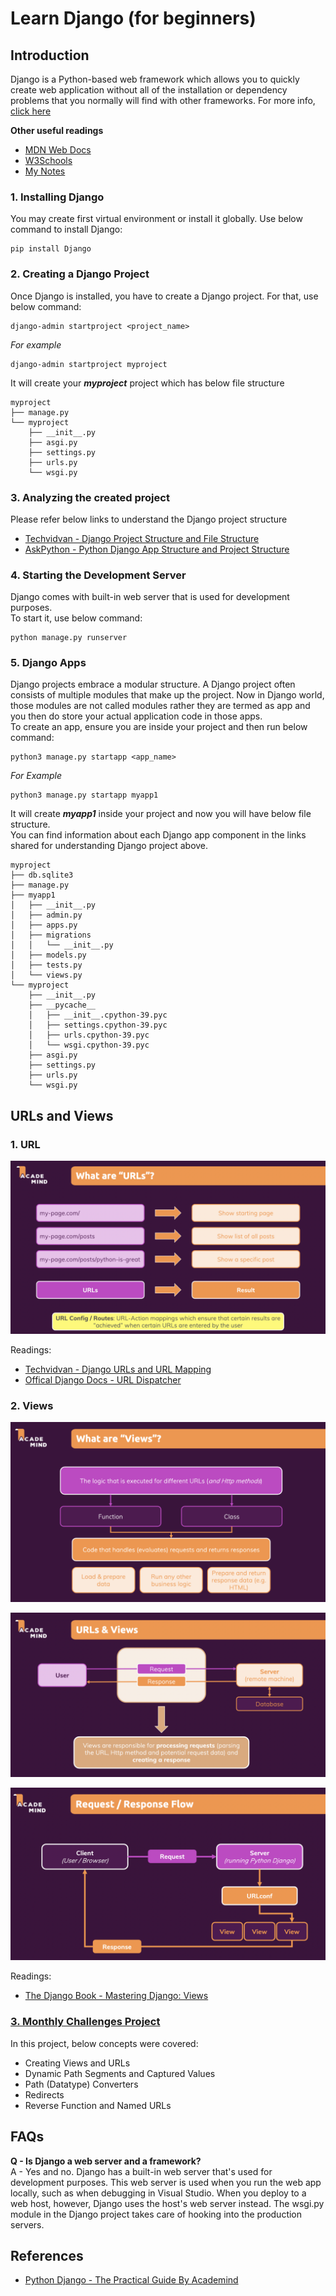 # Learn Django (for beginners)

## Introduction

Django is a Python-based web framework which allows you to quickly create web application without all of the installation or dependency problems that you normally will find with other frameworks. For more info, [click here](https://www.geeksforgeeks.org/django-basics/)

**Other useful readings**

- [MDN Web Docs](https://developer.mozilla.org/en-US/docs/Learn/Server-side/Django)
- [W3Schools](https://www.w3schools.com/django/index.php)
- [My Notes](https://github.com/Aman0509/learningDjango/blob/main/other/Django.pdf)

### 1. Installing Django

You may create first virtual environment or install it globally. Use below command to install Django:

```
pip install Django
```

### 2. Creating a Django Project

Once Django is installed, you have to create a Django project. For that, use below command:

```
django-admin startproject <project_name>
```

*For example*

```
django-admin startproject myproject
```

It will create your **_myproject_** project which has below file structure

```
myproject
├── manage.py
└── myproject
    ├── __init__.py
    ├── asgi.py
    ├── settings.py
    ├── urls.py
    └── wsgi.py
```

### 3. Analyzing the created project

Please refer below links to understand the Django project structure

- [Techvidvan - Django Project Structure and File Structure](https://techvidvan.com/tutorials/django-project-structure-layout/)
- [AskPython - Python Django App Structure and Project Structure](https://www.askpython.com/django/django-app-structure-project-structure)

### 4. Starting the Development Server

Django comes with built-in web server that is used for development purposes.\
To start it, use below command:

```
python manage.py runserver
```

### 5. Django Apps

Django projects embrace a modular structure. A Django project often consists of multiple modules that make up the project. Now in Django world, those modules are not called modules rather they are termed as app and you then do store your actual application code in those apps.\
To create an app, ensure you are inside your project and then run below command:

```
python3 manage.py startapp <app_name>
```

*For Example*

```
python3 manage.py startapp myapp1
```

It will create **_myapp1_** inside your project and now you will have below file structure.\
You can find information about each Django app component in the links shared for understanding Django project above.

```
myproject
├── db.sqlite3
├── manage.py
├── myapp1
│   ├── __init__.py
│   ├── admin.py
│   ├── apps.py
│   ├── migrations
│   │   └── __init__.py
│   ├── models.py
│   ├── tests.py
│   └── views.py
└── myproject
    ├── __init__.py
    ├── __pycache__
    │   ├── __init__.cpython-39.pyc
    │   ├── settings.cpython-39.pyc
    │   ├── urls.cpython-39.pyc
    │   └── wsgi.cpython-39.pyc
    ├── asgi.py
    ├── settings.py
    ├── urls.py
    └── wsgi.py
```

## URLs and Views

### 1. URL
![url academind slide image](https://github.com/Aman0509/learningDjango/blob/main/other/images/urls.png)

Readings:
- [Techvidvan - Django URLs and URL Mapping](https://techvidvan.com/tutorials/django-urls/)
- [Offical Django Docs - URL Dispatcher](https://docs.djangoproject.com/en/4.0/topics/http/urls/)

### 2. Views
![views academind slide image](https://github.com/Aman0509/learningDjango/blob/main/other/images/views-1.png)

![views academind slide image](https://github.com/Aman0509/learningDjango/blob/main/other/images/views-2.png)

![request and response academind slide image](https://github.com/Aman0509/learningDjango/blob/main/other/images/request_and_response.png)

Readings:
- [The Django Book - Mastering Django: Views](https://djangobook.com/django-tutorials/mastering-django-views/)

### [3. Monthly Challenges Project](https://github.com/Aman0509/learningDjango/blob/main/01-URLs_and_Views/MyChallenges)

In this project, below concepts were covered:
- Creating Views and URLs
- Dynamic Path Segments and Captured Values
- Path (Datatype) Converters
- Redirects
- Reverse Function and Named URLs


## FAQs

**Q - Is Django a web server and a framework?**\
A - Yes and no. Django has a built-in web server that's used for development purposes. This web server is used when you run the web app locally, such as when debugging in Visual Studio. When you deploy to a web host, however, Django uses the host's web server instead. The wsgi.py module in the Django project takes care of hooking into the production servers.


## References
- [Python Django - The Practical Guide By Academind](https://www.udemy.com/course/python-django-the-practical-guide/)
